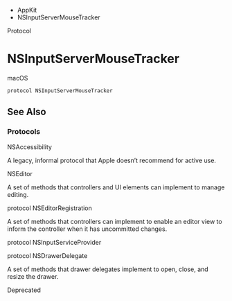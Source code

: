 

- AppKit
-  NSInputServerMouseTracker 

Protocol

# NSInputServerMouseTracker

macOS

``` source
protocol NSInputServerMouseTracker
```

## See Also

### Protocols

NSAccessibility

A legacy, informal protocol that Apple doesn’t recommend for active use.

NSEditor

A set of methods that controllers and UI elements can implement to manage editing.

protocol NSEditorRegistration

A set of methods that controllers can implement to enable an editor view to inform the controller when it has uncommitted changes.

protocol NSInputServiceProvider

protocol NSDrawerDelegate

A set of methods that drawer delegates implement to open, close, and resize the drawer.

Deprecated

